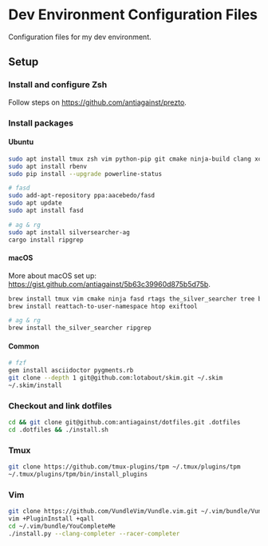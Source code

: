 Dev Environment Configuration Files
===================================

Configuration files for my dev environment.

Setup
-----

### Install and configure Zsh

Follow steps on https://github.com/antiagainst/prezto.

### Install packages

#### Ubuntu

```bash
sudo apt install tmux zsh vim python-pip git cmake ninja-build clang xclip
sudo apt install rbenv
sudo pip install --upgrade powerline-status

# fasd
sudo add-apt-repository ppa:aacebedo/fasd
sudo apt update
sudo apt install fasd

# ag & rg
sudo apt install silversearcher-ag
cargo install ripgrep
```

#### macOS

More about macOS set up:
https://gist.github.com/antiagainst/5b63c39960d875b5d75b.

```bash
brew install tmux vim cmake ninja fasd rtags the_silver_searcher tree bash
brew install reattach-to-user-namespace htop exiftool

# ag & rg
brew install the_silver_searcher ripgrep
```

#### Common

```bash
# fzf
gem install asciidoctor pygments.rb
git clone --depth 1 git@github.com:lotabout/skim.git ~/.skim
~/.skim/install
```

### Checkout and link dotfiles

```bash
cd && git clone git@github.com:antiagainst/dotfiles.git .dotfiles
cd .dotfiles && ./install.sh
```

### Tmux

```bash
git clone https://github.com/tmux-plugins/tpm ~/.tmux/plugins/tpm
~/.tmux/plugins/tpm/bin/install_plugins
```

### Vim

```bash
git clone https://github.com/VundleVim/Vundle.vim.git ~/.vim/bundle/Vundle.vim
vim +PluginInstall +qall
cd ~/.vim/bundle/YouCompleteMe
./install.py --clang-completer --racer-completer
```
